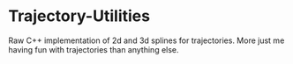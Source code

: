 # Trajectory-Utilities
Raw C++ implementation of 2d and 3d splines for trajectories.
More just me having fun with trajectories than anything else.
